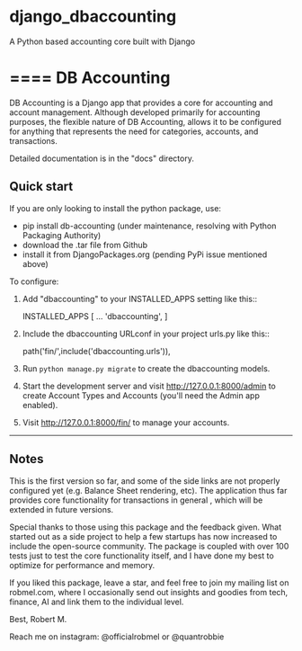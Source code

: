 # django_dbaccounting
 A Python based accounting core built with Django

====
DB Accounting
====

DB Accounting is a Django app that provides a core for accounting and account management.
Although developed primarily for accounting purposes, the flexible nature of DB Accounting,
allows it to be configured for anything that represents the need for categories, accounts, and transactions.

Detailed documentation is in the "docs" directory.

Quick start
-----------

If you are only looking to install the python package, use:
- pip install db-accounting (under maintenance, resolving with Python Packaging Authority)
- download the .tar file from Github
- install it from DjangoPackages.org (pending PyPi issue mentioned above)

To configure:

1. Add "dbaccounting" to your INSTALLED_APPS setting like this::
	
	INSTALLED_APPS  [
		...
		'dbaccounting',
	]

2. Include the dbaccounting URLconf in your project urls.py like this::
	
	path('fin/',include('dbaccounting.urls')),

3. Run ``python manage.py migrate`` to create the dbaccounting models.

4. Start the development server and visit http://127.0.0.1:8000/admin
   to create Account Types and Accounts (you'll need the Admin app enabled).

5. Visit http://127.0.0.1:8000/fin/ to manage your accounts.

-----
Notes
-----
This is the first version so far, and some of the side links are not properly configured yet
(e.g. Balance Sheet rendering, etc). The application thus far provides core functionality for
transactions in general , which will be extended in future versions.

Special thanks to those using this package and the feedback given. What started out as a side project
to help a few startups has now increased to include the open-source community. The package is coupled with
over 100 tests just to test the core functionality itself, and I have done my best to optimize for performance
and memory.

If you liked this package, leave a star, and feel free to join my mailing list on robmel.com, where I occasionally
send out insights and goodies from tech, finance, AI and link them to the individual level.

Best,
Robert M.

Reach me on instagram: @officialrobmel or @quantrobbie

